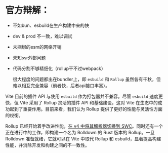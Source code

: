# 官方辩解：
- 不如bun、esbuild在生产构建中来的快
- dev & prod 不一致，难以调试
- 未捆绑的esm的网络开销
- 未知ssr外部问题
- 代码分割不够精细化（rollup干不过webpack）

	很大程度的问题都出在bundler上，即 `esbuild` 和 `Rollup` 虽然各有千秋，但难以相互完全兼容（前者快，后者api接口丰富）。

Vite 目前的插件 API 与使用 `esbuild` 作为打包器并不兼容。尽管 `esbuild` 速度更快，但 Vite 采用了 Rollup 灵活的插件 API 和基础建设，这对 Vite 在生态中的成功起到了重要作用。目前来看，我们认为 Rollup 提供了更好的性能与灵活性方面的权衡。

Rollup 已经开始着手改进性能，[在 v4 中将其解析器切换到 SWC](https://github.com/rollup/rollup/pull/5073)。同时还有一个正在进行中的工作，即构建一个名为 Rolldown 的 Rust 版本的 Rollup。一旦 Rolldown 准备就绪，它就可以在 Vite 中取代 Rollup 和 esbuild，显著提高构建性能，并消除开发和构建之间的不一致性。
